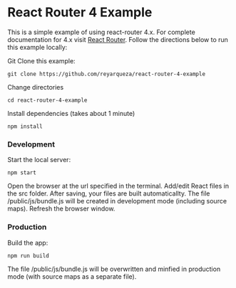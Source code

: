 # React Router 4 Example

This is a simple example of using react-router 4.x.  For complete documentation for 4.x visit [React Router](https://github.com/ReactTraining/react-router).  Follow the directions below to run this example locally:

Git Clone this example:

```
git clone https://github.com/reyarqueza/react-router-4-example
```

Change directories

```
cd react-router-4-example
```

Install dependencies (takes about 1 minute)

```
npm install
```

### Development
Start the local server:

```
npm start
```

Open the browser at the url specified in the terminal. Add/edit React files in the src folder. After saving, your files are built automaticallty. The file /public/js/bundle.js will be created in development mode (including source maps). Refresh the browser window.

### Production
Build the app:

```
npm run build
```

The file /public/js/bundle.js will be overwritten and minfied in production mode (with  source maps as a separate file).
